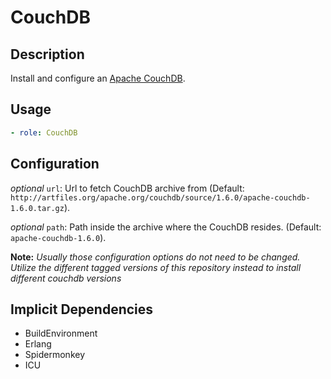 # CouchDB

## Description

Install and configure an [Apache CouchDB]().

## Usage

```yaml
- role: CouchDB
```

## Configuration

*optional* `url`: Url to fetch CouchDB archive from (Default:
`http://artfiles.org/apache.org/couchdb/source/1.6.0/apache-couchdb-1.6.0.tar.gz`).

*optional* `path`: Path inside the archive where the CouchDB resides. (Default:
`apache-couchdb-1.6.0`).

**Note:** *Usually those configuration options do not need to be changed.
Utilize the different tagged versions of this repository instead to install
different couchdb versions*

## Implicit Dependencies

- BuildEnvironment
- Erlang
- Spidermonkey
- ICU
